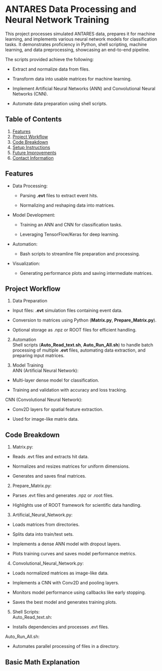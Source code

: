 
# ANTARES Data Processing and Neural Network Training

This project processes simulated ANTARES data, prepares it for machine learning, and implements various neural network models for classification tasks. It demonstrates proficiency in Python, shell scripting, machine learning, and data preprocessing, showcasing an end-to-end pipeline.

The scripts provided achieve the following:

- Extract and normalize data from files.

- Transform data into usable matrices for machine learning.

- Implement Artificial Neural Networks (ANN) and Convolutional Neural Networks (CNN).

- Automate data preparation using shell scripts.

## Table of Contents

1. [Features]()
2. [Project Workflow]()
3. [Code Breakdown]()
4. [Setup Instructions]()
5. [Future Improvements]()
6. [Contact Information]()
## Features

- Data Processing:

  - Parsing **.evt** files to extract event hits.

  - Normalizing and reshaping data into matrices.

- Model Development:

  - Training an ANN and CNN for classification tasks.

  - Leveraging TensorFlow/Keras for deep learning.

- Automation:

  - Bash scripts to streamline file preparation and processing.

- Visualization:

  - Generating performance plots and saving intermediate matrices.
## Project Workflow

1. Data Preparation
 
- Input files: **.evt** simulation files containing event data.

- Conversion to matrices using Python (**Matrix.py**, **Prepare_Matrix.py**).

- Optional storage as .npz or ROOT files for efficient handling.

2. Automation
\
Shell scripts (**Auto_Read_text.sh**, **Auto_Run_All.sh**) to handle batch processing of multiple **.evt** files, automating data extraction, and preparing input matrices.

3. Model Training
\
ANN (Artificial Neural Network):

- Multi-layer dense model for classification.

- Training and validation with accuracy and loss tracking.

CNN (Convolutional Neural Network):

- Conv2D layers for spatial feature extraction.

- Used for image-like matrix data.
## Code Breakdown

1. Matrix.py:

- Reads .evt files and extracts hit data.

- Normalizes and resizes matrices for uniform dimensions.

- Generates and saves final matrices.

2. Prepare_Matrix.py:

- Parses .evt files and generates .npz or .root files.

- Highlights use of ROOT framework for scientific data handling.

3. Artificial_Neural_Network.py:

- Loads matrices from directories.

- Splits data into train/test sets.

- Implements a dense ANN model with dropout layers.

- Plots training curves and saves model performance metrics.

4. Convolutional_Neural_Network.py:

- Loads normalized matrices as image-like data.

- Implements a CNN with Conv2D and pooling layers.

- Monitors model performance using callbacks like early stopping.

- Saves the best model and generates training plots.

5. Shell Scripts:
\
Auto_Read_text.sh:

- Installs dependencies and processes .evt files.

Auto_Run_All.sh:

- Automates parallel processing of files in a directory.
## Basic Math Explanation